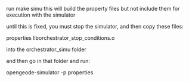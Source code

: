 run make simu
this will build the property files but not include them for execution with the simulator

until this is fixed, you must stop the simulator, and then copy these files:

properties
liborchestrator_stop_conditions.o

into the orchestrator_simu folder

and then go in that folder and run:

opengeode-simulator -p properties



